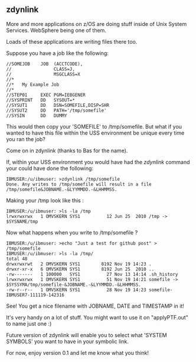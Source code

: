 ## zdynlink

More and more applications on z/OS are doing stuff inside of Unix System Services.
WebSphere being one of them.

Loads of these applications are writing files there too.

Suppose you have a job like the following:

    //SOMEJOB    JOB  (ACCTCODE),
    //                CLASS=J,
    //                MSGCLASS=X
    //*
    //*   My Example Job
    //*
    //STEP01     EXEC PGM=IEBGENER
    //SYSPRINT   DD   SYSOUT=*
    //SYSUT1     DD   DSN=SOMEFILE,DISP=SHR
    //SYSUT2     DD   PATH='/tmp/somefile'
    //SYSIN      DD   DUMMY

This would then copy your 'SOMEFILE' to /tmp/somefile.
But what if you wanted to have this file within the USS environment be 
unique every time you ran the job?

Come on in zdynlink (thanks to Bas for the name).

If, within your USS environment you would have had the *zdynlink* command your could have
done the following:

    IBMUSER:/u/ibmuser: >zdynlink /tmp/somefile
    Done. Any writes to /tmp/somefile will result in a file /tmp/somefile&JOBNAME.-&LYYMMDD.-&LHHMMSS.

Making your /tmp look like this :

    IBMUSER:/u/ibmuser: >ls -la /tmp
    lrwxrwxrwx   1 OMVSKERN SYS1          12 Jun 25  2010 /tmp -> $SYSNAME/tmp

Now what happens when you write to /tmp/somefile ?

    IBMUSER:/u/ibmuser: >echo "Just a test for github post" > /tmp/somefile
    IBMUSER:/u/ibmuser: >ls -la /tmp/
    total 48
    drwxrwxrwt   2 OMVSKERN SYS1        8192 Nov 19 14:23 .
    drwxr-xr-x   6 OMVSKERN SYS1        8192 Jun 25  2010 ..
    -rw-------   1 100000   SYS1          27 Nov 13 14:14 .sh_history
    lrwxrwxrwx   1 OMVSKERN SYS1          51 Nov 19 14:21 somefile -> $SYSSYMA/tmp/somefile-&JOBNAME.-&LYYMMDD.-&LHHMMSS.
    -rw-r--r--   1 OMVSKERN SYS1          28 Nov 19 14:23 somefile-IBMUSER7-111119-142316

See! You get a nice filename with JOBNAME, DATE and TIMESTAMP in it!

It's very handy on a lot of stuff. You might want to use it on "applyPTF.out" to name just one :)


Future version of zdynlink will enable you to select what 'SYSTEM SYMBOLS' you want to have in your symbolic link.

For now, enjoy version 0.1 and let me know what you think!
